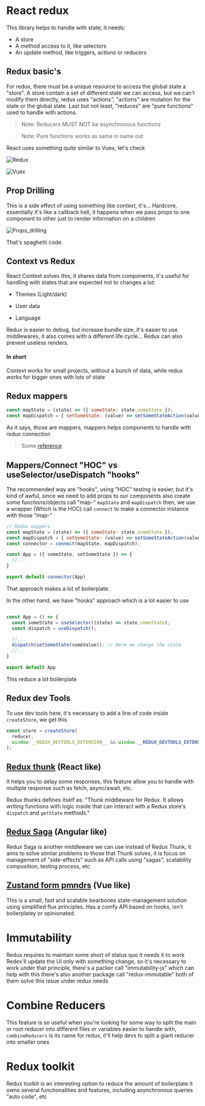 # React redux

This library helps to handle with state; it needs:

- A store
- A method access to it, like selectors
- An update method, like triggers, actions or reducers

## Redux basic's

For redux, there must be a unique resource to access the
global state a "store". A store contain a set of different
state we can access, but we can't modify them directly,
redux uses "actions", "actions" are mutation for the state
or the global state. Last but not least, "reduces" are
"pure functions" used to handle with actions.

> Note: Reducers MUST NOT be asynchronous functions

> Note: Pure functions works as same in same out

React uses something quite similar to Vuex, let's check

![Redux](./.doc/react-redux-overview.png)

![Vuex](./.doc/vuex.png)

## Prop Drilling

This is a side effect of using something like context, it's...
Hardcore, essentially it's like a callback hell, it happens when
we pass props to one component to other just to render information
on a children

![Props_drilling](./.doc/prop-drilling.jpg)

That's spaghetti code.

## Context vs Redux

React Context solves this, it shares data from components, it's useful
for handling with states that are expected not to changes a lot:

- Themes (Light/dark)

- User data

- Language

Redux is easier to debug, but increase bundle size, it's easier to use
middlewares, it also comes with a different life cycle... Redux can also
prevent useless renders.

#### In short

Context works for small projects, without a bunch of data, while redux
works for bigger ones with lots of state

## Redux mappers

```javascript
const mapState = (state) => ({ someState: state.someState });
const mapDispatch = { setSomeState: (value) => setSomeStateAction(value) };
```

As it says, those are mappers, mappers helps components to handle with
redux connection

> Some [reference](https://redux.js.org/usage/usage-with-typescript#usage-with-react-redux)

## Mappers/Connect "HOC" vs useSelector/useDispatch "hooks"

The recommended way are "hooks", using "HOC" testing is easier, but it's
kind of awful, since we need to add props to our components also create some
functions/objects call "map-" `mapState` and `mapDispatch` then, we use a
wrapper (Which is the HOC) call `connect` to make a connector instance with
those "map-"

```javascriptreact
// Redux mappers
const mapState = (state) => ({ someState: state.someState });
const mapDispatch = { setSomeState: (value) => setSomeStateAction(value) };
const connector = connect(mapState, mapDispatch);

const App = ({ someState, setSomeState }) => {
  //...
}

export default connector(App)
```

That approach makes a lot of boilerplate.

In the other hand, we have "hooks" approach which is a lot easier to use

```javascriptreact

const App = () => {
  const someState = useSelector((state) => state.someState);
  const dispatch = useDispatch();

  //...
  dispatch(setSomeState(someValue)); // Here we change the state
  //...
}

export default App
```

This reduce a lot boilerplate

## Redux dev Tools

To use dev tools here, it's necessary to add a line of code inside
`createStore`, we get this

```javascriptreact
const store = createStore(
  reducer,
  window.__REDUX_DEVTOOLS_EXTENSION__ && window.__REDUX_DEVTOOLS_EXTENSION__(),
);
```

## [Redux thunk](https://github.com/reduxjs/redux-thunk) (React like)

It helps you to delay some responses, this feature allow you to handle
with multiple response such as fetch, async/await, etc.

Redux thunks defines itself as: "Thunk middleware for Redux. It allows
writing functions with logic inside that can interact with a Redux
store's `dispatch` and `getState` methods."

## [Redux Saga](https://redux-saga.js.org/) (Angular like)

Redux Saga is another middleware we can use instead of Redux Thunk, it
aims to solve similar problems to those that Thunk solves, it is focus
on management of "side-effects" such as API calls using "sagas", scalability
composition, testing process, etc

## [Zustand form pmndrs](https://github.com/pmndrs/zustand) (Vue like)

This is a small, fast and scalable bearbones state-management solution
using simplified flux principles. Has a comfy API based on hooks,
isn't boilerplatey or opinionated.

# Immutability

Redux requires to maintain some short of status quo it needs it to work
Redex'll update the UI only with something change, so it's necessary to
work under that principle, there's a packer call "immutability-js" which
can help with this there's also another package call "redux-immutable"
both of them solve this issue under redux needs

# Combine Reducers

This feature is so useful when you're looking for some way to split the
main or root reducer into different files or variables easier to handle
with, `combineReducers` is its name for redux, it'll help devs to split
a giant reducer into smaller ones


# Redux toolkit

Redux toolkit is an interesting option to reduce the amount of boilerplate
it owns several functionalities and features, including asynchronous queries
"auto code", etc
